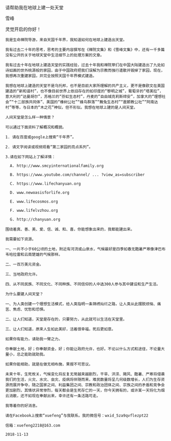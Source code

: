请帮助我在地球上建一处天堂

雪峰


灵觉开启的你好！

    我是生命禅院导游，来自天国千年界，我知道如何在地球上建造出天堂。

    我有过去二十年的思考，思考的主要内容撰写在《禅院文集》和《雪峰文集》中，还有一千多篇没有公开的关于地球天堂中生活细节上的处理方案的文章。

    我有过去十年在地球上建造天堂的实践经验，过去十年我和禅院草们在中国大陆建造出了九处如诗如画的世外桃源般的家园，由于中国政府把我们误解为宗教而强行遣散并毁掉了家园，现在，我想再次重建家园，并完全按照天国千年界模式建造。

    我想在地球上建造的天堂不是乌托邦，也不是目前大家所理解的共产主义，更不是像欧文在美国建造的“新和谐村”，也不像目前世界上依旧存在的如印度的“黎明之城”，葡萄牙的“塔美拉”，意大利的“达曼胡尔”，苏格兰的“芬虹生态村”，丹麦的“自由城克莉斯缔安”，加拿大的“理想社会”“十二部族共同体”、美国的“橡树公社”“蜂鸟群落”“舞兔生态村”“震颤教公社”“阿南达村”等等，与日本的“木之花”神似，但不形似。我想在地球上建的是人间天堂。

    人间天堂是怎么样一种情景？

    可以通过下面资料了解概况和概貌。

    1. 请在百度或google上搜索“千年界”。

    2. 请文字阅读或视频观看“第二家园的亮点系列”。

    3.请在如下网站上了解详情：

      A. http://www.smcyinternationalfamily.org

      B. https://www.youtube.com/channel/ ... ?view_as=subscriber

      C. https://www.lifechanyuan.org

      D. www.newoasisforlife.org

      E. www.lifecosmos.org

      F. www.lifelvzhou.org

      G. http://chanyuan.org

    围绕着真、善、美、爱、信、诚、和、喜，你能想象出来的，我都能建出来。

    我需要如下资源。

    一、一片不小于60公顷的土地，附近有河流或山泉水，气候最好是四季如春无酷暑严寒像津巴布韦哈拉雷和云南楚雄的气候那样。

    二、一百万美元资金。

    三、当地政府允许。

    四、从不同民族、不同文化、不同种族、不同信仰的人中选300人参与其中建设和生产生活。

    为什么要建人间天堂？

    一、为人类创建一个理想生活模式，给人类指明一条锦绣灿烂之路，让人类从此摆脱烦恼、痛苦、焦虑、忧愁和恐惧。

    二、让人们知道，天堂是存在的，只要努力，从此就可以生活在天堂里。

    三、让人们知道，原来人生如此美好，活着很幸福，死后更如意。

    如果你有能力，请助我一臂之力。

    你奉献土地，好；你奉献资金，好；你能让政府允许，也好。不论以什么方式和途径，不论量大量小，总之能助就助我。

    如果你能相助，就是在做无相布施，果报不可思议。

    未来十年，生死攸关，气候变化将反复无常越来越剧烈，干旱、洪涝、飓风、酷暑、严寒将侵袭我们的生活，火灾、水灾、虫灾、疫病将伴随而来，难民数量将呈几何级数增长，人们为生存资源而展开争夺，随之国家之间、利益集团之间、宗教和政治团体之间、宗族之间的矛盾和竞争会更加剧烈，其情状异常惨烈，每天都会是生死存亡的一天，你今天拥有的，或许某一天将化为烟云消散，还不如现在奉献出来，幸许还有一条活路可走。

    我等着你的好消息。

    请在Facebook上搜索“xuefeng”与我联系。我的微信号：wxid_5za9qvflezpt22

    信箱：xuefeng2218@163.com

    2018-11-13



